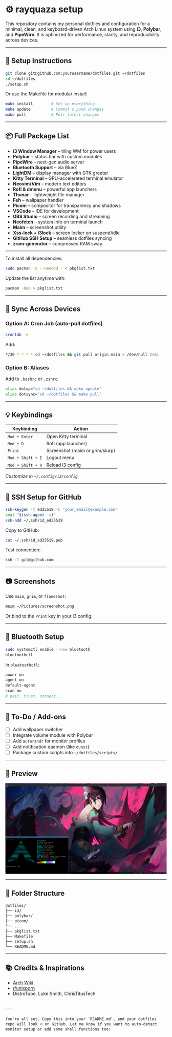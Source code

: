 # ⚙️ rayquaza setup

This repository contains my personal dotfiles and configuration for a minimal, clean, and keyboard-driven Arch Linux system using **i3**, **Polybar**, and **PipeWire**. It is optimized for performance, clarity, and reproducibility across devices.

---



## 🚀 Setup Instructions

```bash
git clone git@github.com:yourusername/dotfiles.git ~/dotfiles
cd ~/dotfiles
./setup.sh
```

Or use the Makefile for modular install:

```bash
make install        # Set up everything
make update         # Commit & push changes
make pull           # Pull latest changes
```

---

## 📦 Full Package List

- **i3 Window Manager** – tiling WM for power users
- **Polybar** – status bar with custom modules
- **PipeWire** – next-gen audio server
- **Bluetooth Support** – via BlueZ
- **LightDM** – display manager with GTK greeter
- **Kitty Terminal** – GPU-accelerated terminal emulator
- **Neovim/Vim** – modern text editors
- **Rofi & dmenu** – powerful app launchers
- **Thunar** – lightweight file manager
- **Feh** – wallpaper handler
- **Picom** – compositor for transparency and shadows
- **VSCode** – IDE for development
- **OBS Studio** – screen recording and streaming
- **Neofetch** – system info on terminal launch
- **Maim** – screenshot utility
- **Xss-lock + i3lock** – screen locker on suspend/idle
- **GitHub SSH Setup** – seamless dotfiles syncing
- **zram-generator** – compressed RAM swap

---

To install all dependencies:

```bash
sudo pacman -S --needed - < pkglist.txt
````

Update the list anytime with:

```bash
pacman -Qqe > pkglist.txt
```

---

## 🔁 Sync Across Devices

### Option A: Cron Job (auto-pull dotfiles)

```bash
crontab -e
```

Add:

```bash
*/30 * * * * cd ~/dotfiles && git pull origin main > /dev/null 2>&1
```

### Option B: Aliases

Add to `.bashrc` or `.zshrc`:

```bash
alias dotup="cd ~/dotfiles && make update"
alias dotsync="cd ~/dotfiles && make pull"
```

---

## 💡 Keybindings

| Keybinding        | Action                          |
| ----------------- | ------------------------------- |
| `Mod + Enter`     | Open Kitty terminal             |
| `Mod + D`         | Rofi (app launcher)             |
| `Print`           | Screenshot (maim or grim/slurp) |
| `Mod + Shift + E` | Logout menu                     |
| `Mod + Shift + R` | Reload i3 config                |

*Customize in `~/.config/i3/config`.*

---

## 🔐 SSH Setup for GitHub

```bash
ssh-keygen -t ed25519 -C "your_email@example.com"
eval "$(ssh-agent -s)"
ssh-add ~/.ssh/id_ed25519
```

Copy to GitHub:

```bash
cat ~/.ssh/id_ed25519.pub
```

Test connection:

```bash
ssh -T git@github.com
```

---

## 📷 Screenshots

Use `maim`, `grim`, or `flameshot`:

```bash
maim ~/Pictures/screenshot.png
```

Or bind to the `Print` key in your i3 config.

---

## 🔧 Bluetooth Setup

```bash
sudo systemctl enable --now bluetooth
bluetoothctl
```

In `bluetoothctl`:

```bash
power on
agent on
default-agent
scan on
# pair, trust, connect...
```

---

## 🎯 To-Do / Add-ons

* [ ] Add wallpaper switcher
* [ ] Integrate volume module with Polybar
* [ ] Add `autorandr` for monitor profiles
* [ ] Add notification daemon (like `dunst`)
* [ ] Package custom scripts into `~/dotfiles/scripts/`

---

## 📸 Preview

![screenshot](screenshot.png)

---

## 📁 Folder Structure

```
dotfiles/
├── i3/
├── polybar/
├── picom/
└── ...
├── pkglist.txt
├── Makefile
├── setup.sh
└── README.md
```

---

## 📚 Credits & Inspirations

* [Arch Wiki](https://wiki.archlinux.org/)
* [r/unixporn](https://www.reddit.com/r/unixporn/)
* DistroTube, Luke Smith, ChrisTitusTech

```

---

You're all set. Copy this into your `README.md`, and your dotfiles repo will look 🔥 on GitHub. Let me know if you want to auto-detect monitor setup or add some shell functions too!
```
